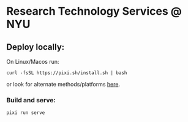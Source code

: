 # Research Technology Services @ NYU

## Deploy locally:
On Linux/Macos run:
```
curl -fsSL https://pixi.sh/install.sh | bash
```
or look for alternate methods/platforms [here](https://pixi.sh/latest/#installation).

### Build and serve:
```
pixi run serve
```
